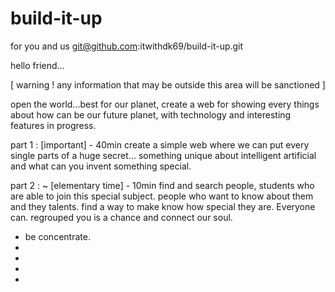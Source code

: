 # build-it-up
for you and us
git@github.com:itwithdk69/build-it-up.git

hello friend...

[ warning ! any information that may be outside this area will be sanctioned ]

open the world...best for our planet, create a web for showing every things about how can be our future planet, with technology and interesting features in progress. 

part 1 : [important] - 40min
create a simple web where we can put every single parts of a huge secret... 
something unique about intelligent artificial and what can you invent something special.

part 2 : ~ [elementary time] - 10min 
find and search people, students who are able to join this special subject. people who want to know about them and they talents. 
find a way to make know how special they are. Everyone can. regrouped you is a chance and connect our soul. 

+ be concentrate. 
+ 
+
+
+

